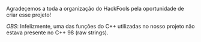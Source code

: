Agradeçemos a toda a organização do HackFools pela oportunidade de criar esse projeto!

*OBS*: Infelizmente, uma das funções do C++ utilizadas no nosso projeto não estava presente no C++ 98 (raw strings). 
